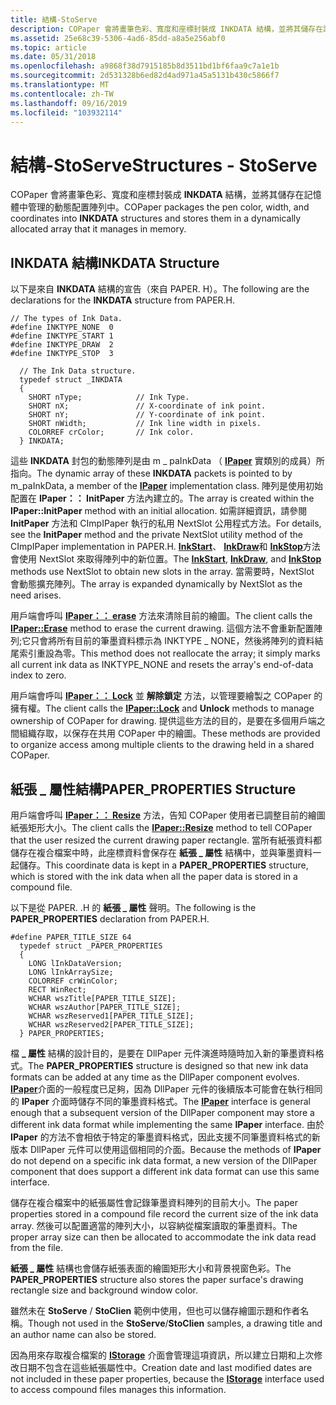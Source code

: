 ```yaml
---
title: 結構-StoServe
description: COPaper 會將畫筆色彩、寬度和座標封裝成 INKDATA 結構，並將其儲存在記憶體中管理的動態配置陣列中。
ms.assetid: 25e68c39-5306-4ad6-85dd-a8a5e256abf0
ms.topic: article
ms.date: 05/31/2018
ms.openlocfilehash: a9868f38d7915185b8d3511bd1bf6faa9c7a1e1b
ms.sourcegitcommit: 2d531328b6ed82d4ad971a45a5131b430c5866f7
ms.translationtype: MT
ms.contentlocale: zh-TW
ms.lasthandoff: 09/16/2019
ms.locfileid: "103932114"
---
```

# <a name="structures---stoserve"></a><span data-ttu-id="72b15-103">結構-StoServe</span><span class="sxs-lookup"><span data-stu-id="72b15-103">Structures - StoServe</span></span>

<span data-ttu-id="72b15-104">COPaper 會將畫筆色彩、寬度和座標封裝成 **INKDATA** 結構，並將其儲存在記憶體中管理的動態配置陣列中。</span><span class="sxs-lookup"><span data-stu-id="72b15-104">COPaper packages the pen color, width, and coordinates into **INKDATA** structures and stores them in a dynamically allocated array that it manages in memory.</span></span>

## <a name="inkdata-structure"></a><span data-ttu-id="72b15-105">INKDATA 結構</span><span class="sxs-lookup"><span data-stu-id="72b15-105">INKDATA Structure</span></span>

<span data-ttu-id="72b15-106">以下是來自 **INKDATA** 結構的宣告（來自 PAPER. H）。</span><span class="sxs-lookup"><span data-stu-id="72b15-106">The following are the declarations for the **INKDATA** structure from PAPER.H.</span></span>

``` syntax
// The types of Ink Data.
#define INKTYPE_NONE  0
#define INKTYPE_START 1
#define INKTYPE_DRAW  2
#define INKTYPE_STOP  3

  // The Ink Data structure.
  typedef struct _INKDATA
  {
    SHORT nType;            // Ink Type.
    SHORT nX;               // X-coordinate of ink point.
    SHORT nY;               // Y-coordinate of ink point.
    SHORT nWidth;           // Ink line width in pixels.
    COLORREF crColor;       // Ink color.
  } INKDATA;
```

<span data-ttu-id="72b15-107">這些 **INKDATA** 封包的動態陣列是由 m \_ paInkData （ [**IPaper**](ipaper-methods.md) 實類別的成員）所指向。</span><span class="sxs-lookup"><span data-stu-id="72b15-107">The dynamic array of these **INKDATA** packets is pointed to by m\_paInkData, a member of the [**IPaper**](ipaper-methods.md) implementation class.</span></span> <span data-ttu-id="72b15-108">陣列是使用初始配置在 **IPaper：： InitPaper** 方法內建立的。</span><span class="sxs-lookup"><span data-stu-id="72b15-108">The array is created within the **IPaper::InitPaper** method with an initial allocation.</span></span> <span data-ttu-id="72b15-109">如需詳細資訊，請參閱 **InitPaper** 方法和 CImpIPaper 執行的私用 NextSlot 公用程式方法。</span><span class="sxs-lookup"><span data-stu-id="72b15-109">For details, see the **InitPaper** method and the private NextSlot utility method of the CImpIPaper implementation in PAPER.H.</span></span> <span data-ttu-id="72b15-110">[**InkStart**](inkstart-method.md)、 [**InkDraw**](inkdraw-method.md)和 [**InkStop**](cguipaper-methods.md)方法會使用 NextSlot 來取得陣列中的新位置。</span><span class="sxs-lookup"><span data-stu-id="72b15-110">The [**InkStart**](inkstart-method.md), [**InkDraw**](inkdraw-method.md), and [**InkStop**](cguipaper-methods.md) methods use NextSlot to obtain new slots in the array.</span></span> <span data-ttu-id="72b15-111">當需要時，NextSlot 會動態擴充陣列。</span><span class="sxs-lookup"><span data-stu-id="72b15-111">The array is expanded dynamically by NextSlot as the need arises.</span></span>

<span data-ttu-id="72b15-112">用戶端會呼叫 [**IPaper：： erase**](ipaper-methods.md) 方法來清除目前的繪圖。</span><span class="sxs-lookup"><span data-stu-id="72b15-112">The client calls the [**IPaper::Erase**](ipaper-methods.md) method to erase the current drawing.</span></span> <span data-ttu-id="72b15-113">這個方法不會重新配置陣列;它只會將所有目前的筆墨資料標示為 INKTYPE \_ NONE，然後將陣列的資料結尾索引重設為零。</span><span class="sxs-lookup"><span data-stu-id="72b15-113">This method does not reallocate the array; it simply marks all current ink data as INKTYPE\_NONE and resets the array's end-of-data index to zero.</span></span>

<span data-ttu-id="72b15-114">用戶端會呼叫 [**IPaper：： Lock**](ipaper-methods.md) 並 **解除鎖定** 方法，以管理要繪製之 COPaper 的擁有權。</span><span class="sxs-lookup"><span data-stu-id="72b15-114">The client calls the [**IPaper::Lock**](ipaper-methods.md) and **Unlock** methods to manage ownership of COPaper for drawing.</span></span> <span data-ttu-id="72b15-115">提供這些方法的目的，是要在多個用戶端之間組織存取，以保存在共用 COPaper 中的繪圖。</span><span class="sxs-lookup"><span data-stu-id="72b15-115">These methods are provided to organize access among multiple clients to the drawing held in a shared COPaper.</span></span>

## <a name="paper_properties-structure"></a><span data-ttu-id="72b15-116">紙張 \_ 屬性結構</span><span class="sxs-lookup"><span data-stu-id="72b15-116">PAPER\_PROPERTIES Structure</span></span>

<span data-ttu-id="72b15-117">用戶端會呼叫 [**IPaper：： Resize**](ipaper-methods.md) 方法，告知 COPaper 使用者已調整目前的繪圖紙張矩形大小。</span><span class="sxs-lookup"><span data-stu-id="72b15-117">The client calls the [**IPaper::Resize**](ipaper-methods.md) method to tell COPaper that the user resized the current drawing paper rectangle.</span></span> <span data-ttu-id="72b15-118">當所有紙張資料都儲存在複合檔案中時，此座標資料會保存在 **紙張 \_ 屬性** 結構中，並與筆墨資料一起儲存。</span><span class="sxs-lookup"><span data-stu-id="72b15-118">This coordinate data is kept in a **PAPER\_PROPERTIES** structure, which is stored with the ink data when all the paper data is stored in a compound file.</span></span>

<span data-ttu-id="72b15-119">以下是從 PAPER. .H 的 **紙張 \_ 屬性** 聲明。</span><span class="sxs-lookup"><span data-stu-id="72b15-119">The following is the **PAPER\_PROPERTIES** declaration from PAPER.H.</span></span>

``` syntax
#define PAPER_TITLE_SIZE 64
  typedef struct _PAPER_PROPERTIES
  {
    LONG lInkDataVersion;
    LONG lInkArraySize;
    COLORREF crWinColor;
    RECT WinRect;
    WCHAR wszTitle[PAPER_TITLE_SIZE];
    WCHAR wszAuthor[PAPER_TITLE_SIZE];
    WCHAR wszReserved1[PAPER_TITLE_SIZE];
    WCHAR wszReserved2[PAPER_TITLE_SIZE];
  } PAPER_PROPERTIES;
```

<span data-ttu-id="72b15-120">檔 **\_ 屬性** 結構的設計目的，是要在 DllPaper 元件演進時隨時加入新的筆墨資料格式。</span><span class="sxs-lookup"><span data-stu-id="72b15-120">The **PAPER\_PROPERTIES** structure is designed so that new ink data formats can be added at any time as the DllPaper component evolves.</span></span> <span data-ttu-id="72b15-121">[**IPaper**](ipaper-methods.md)介面的一般程度已足夠，因為 DllPaper 元件的後續版本可能會在執行相同的 **IPaper** 介面時儲存不同的筆墨資料格式。</span><span class="sxs-lookup"><span data-stu-id="72b15-121">The [**IPaper**](ipaper-methods.md) interface is general enough that a subsequent version of the DllPaper component may store a different ink data format while implementing the same **IPaper** interface.</span></span> <span data-ttu-id="72b15-122">由於 **IPaper** 的方法不會相依于特定的筆墨資料格式，因此支援不同筆墨資料格式的新版本 DllPaper 元件可以使用這個相同的介面。</span><span class="sxs-lookup"><span data-stu-id="72b15-122">Because the methods of **IPaper** do not depend on a specific ink data format, a new version of the DllPaper component that does support a different ink data format can use this same interface.</span></span>

<span data-ttu-id="72b15-123">儲存在複合檔案中的紙張屬性會記錄筆墨資料陣列的目前大小。</span><span class="sxs-lookup"><span data-stu-id="72b15-123">The paper properties stored in a compound file record the current size of the ink data array.</span></span> <span data-ttu-id="72b15-124">然後可以配置適當的陣列大小，以容納從檔案讀取的筆墨資料。</span><span class="sxs-lookup"><span data-stu-id="72b15-124">The proper array size can then be allocated to accommodate the ink data read from the file.</span></span>

<span data-ttu-id="72b15-125">**紙張 \_ 屬性** 結構也會儲存紙張表面的繪圖矩形大小和背景視窗色彩。</span><span class="sxs-lookup"><span data-stu-id="72b15-125">The **PAPER\_PROPERTIES** structure also stores the paper surface's drawing rectangle size and background window color.</span></span>

<span data-ttu-id="72b15-126">雖然未在 **StoServe** / **StoClien** 範例中使用，但也可以儲存繪圖示題和作者名稱。</span><span class="sxs-lookup"><span data-stu-id="72b15-126">Though not used in the **StoServe**/**StoClien** samples, a drawing title and an author name can also be stored.</span></span>

<span data-ttu-id="72b15-127">因為用來存取複合檔案的 [**IStorage**](/windows/desktop/api/Objidl/nn-objidl-istorage) 介面會管理這項資訊，所以建立日期和上次修改日期不包含在這些紙張屬性中。</span><span class="sxs-lookup"><span data-stu-id="72b15-127">Creation date and last modified dates are not included in these paper properties, because the [**IStorage**](/windows/desktop/api/Objidl/nn-objidl-istorage) interface used to access compound files manages this information.</span></span>

 

 




